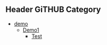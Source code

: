 ## Header GiTHUB Category
- [demo](Demo.md)
    - [Demo1](Demo1.0.md)
        - [Test](Test%20in%20Data.md)
